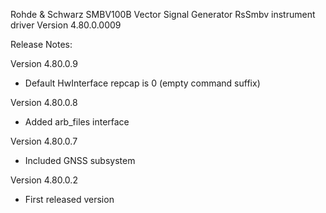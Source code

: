 Rohde & Schwarz SMBV100B Vector Signal Generator RsSmbv instrument driver Version 4.80.0.0009

Release Notes:

Version 4.80.0.9
- Default HwInterface repcap is 0 (empty command suffix)

Version 4.80.0.8
- Added arb_files interface

Version 4.80.0.7
- Included GNSS subsystem

Version 4.80.0.2
- First released version